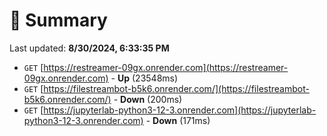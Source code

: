 # 📖 Summary
Last updated: **8/30/2024, 6:33:35 PM**

- `GET` [https://restreamer-09gx.onrender.com](https://restreamer-09gx.onrender.com) - **Up** (23548ms)
- `GET` [https://filestreambot-b5k6.onrender.com/](https://filestreambot-b5k6.onrender.com/) - **Down** (200ms)
- `GET` [https://jupyterlab-python3-12-3.onrender.com](https://jupyterlab-python3-12-3.onrender.com) - **Down** (171ms)
